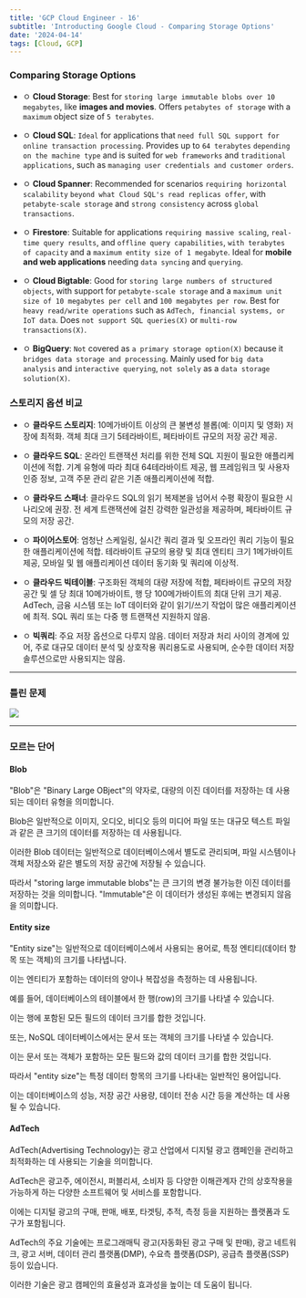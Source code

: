 ```yaml
---
title: 'GCP Cloud Engineer - 16'
subtitle: 'Introducting Google Cloud - Comparing Storage Options'
date: '2024-04-14'
tags: [Cloud, GCP]
---
```


### Comparing Storage Options

- ㅇ **Cloud Storage**: Best for `storing large immutable blobs over 10 megabytes`, like **images and movies**. Offers `petabytes of storage` with a `maximum` object size of `5 terabytes`.

- ㅇ **Cloud SQL**: `Ideal` for applications that `need full SQL support for online transaction processing`. Provides up to `64 terabytes` `depending on the machine type` and is suited for `web frameworks` and `traditional applications`, such as `managing user credentials and customer orders`.

- ㅇ **Cloud Spanner**: Recommended for scenarios `requiring horizontal scalability` `beyond what Cloud SQL's read replicas offer`, with `petabyte-scale storage` and `strong consistency` across `global transactions`.

- ㅇ **Firestore**: Suitable for applications `requiring massive scaling`, `real-time query results`, and `offline query capabilities`, `with terabytes of capacity` and a `maximum entity size of 1 megabyte`. Ideal for **mobile and web applications** needing `data syncing` and `querying`.

- ㅇ **Cloud Bigtable**: Good for `storing large numbers of structured objects`, with support for `petabyte-scale storage` and a `maximum unit size of 10 megabytes per cell` and `100 megabytes per row`. Best for `heavy read/write operations` such as `AdTech, financial systems, or IoT data`. Does `not support SQL queries(X)` or `multi-row transactions(X)`.

- ㅇ **BigQuery**: `Not` covered as `a primary storage option(X)` because it `bridges data storage and processing`. Mainly used for `big data analysis` and `interactive querying`, `not solely` as a `data storage solution(X)`.

### 스토리지 옵션 비교

- ㅇ **클라우드 스토리지**: 10메가바이트 이상의 큰 불변성 블롭(예: 이미지 및 영화) 저장에 최적화. 객체 최대 크기 5테라바이트, 페타바이트 규모의 저장 공간 제공.

- ㅇ **클라우드 SQL**: 온라인 트랜잭션 처리를 위한 전체 SQL 지원이 필요한 애플리케이션에 적합. 기계 유형에 따라 최대 64테라바이트 제공, 웹 프레임워크 및 사용자 인증 정보, 고객 주문 관리 같은 기존 애플리케이션에 적합.

- ㅇ **클라우드 스패너**: 클라우드 SQL의 읽기 복제본을 넘어서 수평 확장이 필요한 시나리오에 권장. 전 세계 트랜잭션에 걸친 강력한 일관성을 제공하며, 페타바이트 규모의 저장 공간.

- ㅇ **파이어스토어**: 엄청난 스케일링, 실시간 쿼리 결과 및 오프라인 쿼리 기능이 필요한 애플리케이션에 적합. 테라바이트 규모의 용량 및 최대 엔티티 크기 1메가바이트 제공, 모바일 및 웹 애플리케이션 데이터 동기화 및 쿼리에 이상적.

- ㅇ **클라우드 빅테이블**: 구조화된 객체의 대량 저장에 적합, 페타바이트 규모의 저장 공간 및 셀 당 최대 10메가바이트, 행 당 100메가바이트의 최대 단위 크기 제공. AdTech, 금융 시스템 또는 IoT 데이터와 같이 읽기/쓰기 작업이 많은 애플리케이션에 최적. SQL 쿼리 또는 다중 행 트랜잭션 지원하지 않음.

- ㅇ **빅쿼리**: 주요 저장 옵션으로 다루지 않음. 데이터 저장과 처리 사이의 경계에 있어, 주로 대규모 데이터 분석 및 상호작용 쿼리용도로 사용되며, 순수한 데이터 저장 솔루션으로만 사용되지는 않음.

--------

### 틀린 문제

<img class='blogImage' src='/blog/wrong_database_size_storage.png'>

--------


### 모르는 단어 

#### Blob

"Blob"은 "Binary Large OBject"의 약자로, 대량의 이진 데이터를 저장하는 데 사용되는 데이터 유형을 의미합니다.

Blob은 일반적으로 이미지, 오디오, 비디오 등의 미디어 파일 또는 대규모 텍스트 파일과 같은 큰 크기의 데이터를 저장하는 데 사용됩니다. 

이러한 Blob 데이터는 일반적으로 데이터베이스에서 별도로 관리되며, 파일 시스템이나 객체 저장소와 같은 별도의 저장 공간에 저장될 수 있습니다.

따라서 "storing large immutable blobs"는 큰 크기의 변경 불가능한 이진 데이터를 저장하는 것을 의미합니다. "Immutable"은 이 데이터가 생성된 후에는 변경되지 않음을 의미합니다.

#### Entity size

"Entity size"는 일반적으로 데이터베이스에서 사용되는 용어로, 특정 엔티티(데이터 항목 또는 객체)의 크기를 나타냅니다.

 이는 엔티티가 포함하는 데이터의 양이나 복잡성을 측정하는 데 사용됩니다.

예를 들어, 데이터베이스의 테이블에서 한 행(row)의 크기를 나타낼 수 있습니다. 

이는 행에 포함된 모든 필드의 데이터 크기를 합한 것입니다.

또는, NoSQL 데이터베이스에서는 문서 또는 객체의 크기를 나타낼 수 있습니다. 

이는 문서 또는 객체가 포함하는 모든 필드와 값의 데이터 크기를 합한 것입니다.

따라서 "entity size"는 특정 데이터 항목의 크기를 나타내는 일반적인 용어입니다. 

이는 데이터베이스의 성능, 저장 공간 사용량, 데이터 전송 시간 등을 계산하는 데 사용될 수 있습니다.

#### AdTech

AdTech(Advertising Technology)는 광고 산업에서 디지털 광고 캠페인을 관리하고 최적화하는 데 사용되는 기술을 의미합니다.

AdTech은 광고주, 에이전시, 퍼블리셔, 소비자 등 다양한 이해관계자 간의 상호작용을 가능하게 하는 다양한 소프트웨어 및 서비스를 포함합니다.

이에는 디지털 광고의 구매, 판매, 배포, 타겟팅, 추적, 측정 등을 지원하는 플랫폼과 도구가 포함됩니다.

AdTech의 주요 기술에는 프로그래매틱 광고(자동화된 광고 구매 및 판매), 광고 네트워크, 광고 서버, 데이터 관리 플랫폼(DMP), 수요측 플랫폼(DSP), 공급측 플랫폼(SSP) 등이 있습니다. 

이러한 기술은 광고 캠페인의 효율성과 효과성을 높이는 데 도움이 됩니다.